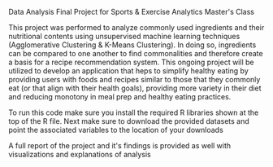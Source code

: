 Data Analysis Final Project for Sports & Exercise Analytics Master's Class

This project was performed to analyze commonly used ingredients and their nutritional contents using unsupervised machine learning techniques (Agglomerative Clustering & K-Means Clustering). In doing so, ingredients can be compared to one another to find commonalities and therefore create a basis for a recipe recommendation system. This ongoing project will be utilized to develop an application that heps to simplify healthy eating by providing users with foods and recipes similar to those that they commonly eat (or that align with their health goals), providing more variety in their diet and reducing monotony in meal prep and healthy eating practices. 

To run this code make sure you install the required R libraries shown at the top of the R file. Next make sure to download the provided datasets and point the associated variables to the location of your downloads

A full report of the project and it's findings is provided as well with visualizations and explanations of analysis
